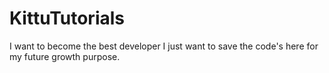 # KittuTutorials
I want to become the best developer I just want to save the code's here for my future growth purpose.

